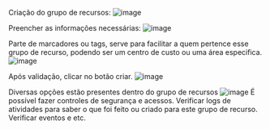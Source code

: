 Criação do grupo de recursos:
![image](https://github.com/user-attachments/assets/9bc4455f-9072-4dc2-b631-74a3e6c31859)

Preencher as informações necessárias:
![image](https://github.com/user-attachments/assets/1ca796ac-37da-41b4-81e2-c327c1d62560)

Parte de marcadores ou tags, serve para facilitar a quem pertence esse grupo de recurso, podendo ser um centro de custo ou uma área especifica.
![image](https://github.com/user-attachments/assets/6dbe0b04-e18c-4855-9664-850fa825ed46)

Após validação, clicar no botão criar.
![image](https://github.com/user-attachments/assets/6c837324-c9a9-4fed-8cc5-e149e9a83879)

Diversas opções estão presentes dentro do grupo de recursos
![image](https://github.com/user-attachments/assets/082fe4e5-8cb0-4dfa-869c-971a6f701e6a)
É possível fazer controles de segurança e acessos.
Verificar logs de atividades para saber o que foi feito ou criado para este grupo de recurso.
Verificar eventos e etc.


